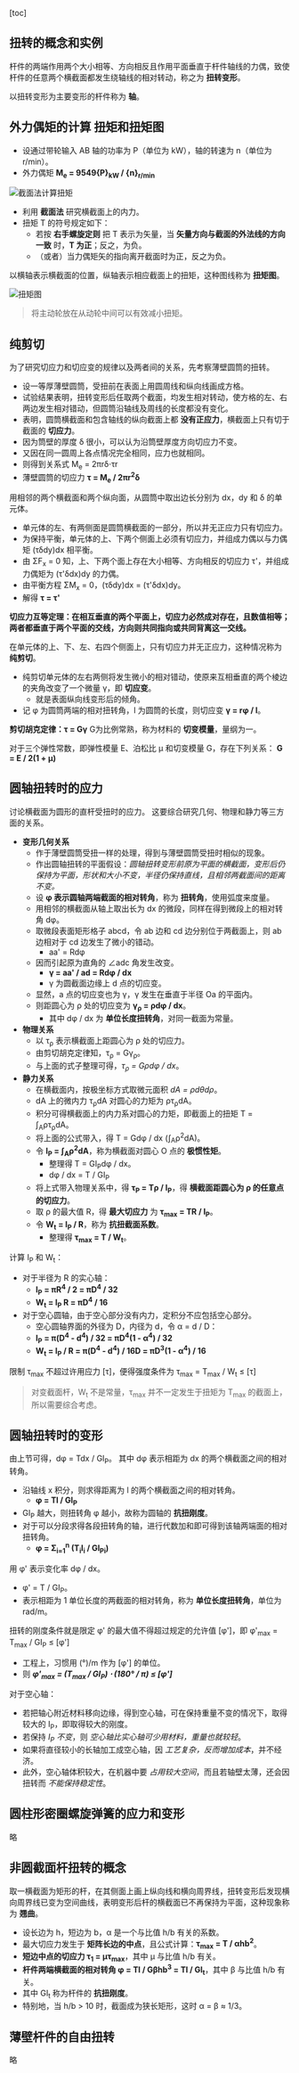 [toc]

## 扭转的概念和实例

杆件的两端作用两个大小相等、方向相反且作用平面垂直于杆件轴线的力偶，致使杆件的任意两个横截面都发生绕轴线的相对转动，称之为 **扭转变形**。

以扭转变形为主要变形的杆件称为 **轴**。

## 外力偶矩的计算 扭矩和扭矩图

- 设通过带轮输入 AB 轴的功率为 P（单位为 kW），轴的转速为 n（单位为 r/min）。
- 外力偶矩 **M<sub>e</sub> = 9549{P}<sub>kW</sub> / {n}<sub>r/min</sub>**

![截面法计算扭矩](http://oxnec2zdn.bkt.clouddn.com/mechanicaltheory/jiemianfajisuanniuju.PNG)

- 利用 **截面法** 研究横截面上的内力。
- 扭矩 T 的符号规定如下：
    - 若按 **右手螺旋定则** 把 T 表示为矢量，当 **矢量方向与截面的外法线的方向一致** 时，**T 为正**；反之，为负。
    - （或者）当力偶矩矢的指向离开截面时为正，反之为负。

以横轴表示横截面的位置，纵轴表示相应截面上的扭矩，这种图线称为 **扭矩图**。

![扭矩图](http://oxnec2zdn.bkt.clouddn.com/mechanicaltheory/niujutu.PNG)

> 将主动轮放在从动轮中间可以有效减小扭矩。

## 纯剪切

为了研究切应力和切应变的规律以及两者间的关系，先考察薄壁圆筒的扭转。

- 设一等厚薄壁圆筒，受扭前在表面上用圆周线和纵向线画成方格。
- 试验结果表明，扭转变形后任取两个截面，均发生相对转动，使方格的左、右两边发生相对错动，但圆筒沿轴线及周线的长度都没有变化。
- 表明，圆筒横截面和包含轴线的纵向截面上都 **没有正应力**，横截面上只有切于截面的 **切应力**。
- 因为筒壁的厚度 &delta; 很小，可以认为沿筒壁厚度方向切应力不变。
- 又因在同一圆周上各点情况完全相同，应力也就相同。
- 则得到关系式 M<sub>e</sub> = 2&pi;r&delta;&sdot;&tau;r
- 薄壁圆筒的切应力 **&tau; = M<sub>e</sub> / 2&pi;r<sup>2</sup>&delta;**

用相邻的两个横截面和两个纵向面，从圆筒中取出边长分别为 dx，dy 和 &delta; 的单元体。

- 单元体的左、有两侧面是圆筒横截面的一部分，所以并无正应力只有切应力。
- 为保持平衡，单元体的上、下两个侧面上必须有切应力，并组成力偶以与力偶矩 (&tau;&delta;dy)dx 相平衡。
- 由 &Sigma;F<sub>x</sub> = 0 知，上、下两个面上存在大小相等、方向相反的切应力 &tau;'，并组成力偶矩为 (&tau;'&delta;dx)dy 的力偶。
- 由平衡方程 &Sigma;M<sub>x</sub> = 0，(&tau;&delta;dy)dx = (&tau;'&delta;dx)dy。
- 解得 **&tau; = &tau;'**

**切应力互等定理：在相互垂直的两个平面上，切应力必然成对存在，且数值相等；两者都垂直于两个平面的交线，方向则共同指向或共同背离这一交线。**

在单元体的上、下、左、右四个侧面上，只有切应力并无正应力，这种情况称为 **纯剪切**。

- 纯剪切单元体的左右两侧将发生微小的相对错动，使原来互相垂直的两个棱边的夹角改变了一个微量 &gamma;，即 **切应变**。
    - 就是表面纵向线变形后的倾角。
- 记 &phi; 为圆筒两端的相对扭转角，l 为圆筒的长度，则切应变 **&gamma; = r&phi; / l**。

**剪切胡克定律：&tau; = G&gamma;**
G为比例常熟，称为材料的 **切变模量**，量纲为一。

对于三个弹性常数，即弹性模量 E、泊松比 &mu; 和切变模量 G，存在下列关系：
**G = E / 2(1 + &mu;)**

## 圆轴扭转时的应力

讨论横截面为圆形的直杆受扭时的应力。
这要综合研究几何、物理和静力等三方面的关系。

- **变形几何关系**
    - 作于薄壁圆筒受扭一样的处理，得到与薄壁圆筒受扭时相似的现象。
    - 作出圆轴扭转的平面假设：*圆轴扭转变形前原为平面的横截面，变形后仍保持为平面，形状和大小不变，半径仍保持直线，且相邻两截面间的距离不变。*
    - 设 **&phi; 表示圆轴两端截面的相对转角**，称为 **扭转角**，使用弧度来度量。
    - 用相邻的横截面从轴上取出长为 dx 的微段，同样在得到微段上的相对转角 d&phi;。
    - 取微段表面矩形格子 abcd，令 ab 边和 cd 边分别位于两截面上，则 ab 边相对于 cd 边发生了微小的错动。
        - aa' = Rd&phi;
    - 因而引起原为直角的 &ang;adc 角发生改变。
        - **&gamma; = aa' / ad = Rd&phi; / dx**
        - &gamma; 为圆截面边缘上 d 点的切应变。
    - 显然，a 点的切应变也为 &gamma;，&gamma; 发生在垂直于半径 Oa 的平面内。
    - 则距圆心为 &rho; 处的切应变为 **&gamma;<sub>&rho;</sub> = &rho;d&phi; / dx**。
        - 其中 d&phi; / dx 为 **单位长度扭转角**，对同一截面为常量。
- **物理关系**
    - 以 &tau;<sub>&rho;</sub> 表示横截面上距圆心为 &rho; 处的切应力。
    - 由剪切胡克定律知，&tau;<sub>&rho;</sub> = G&gamma;<sub>&rho;</sub>。
    - 与上面的式子整理可得，*&tau;<sub>&rho;</sub> = G&rho;d&phi; / dx*。
- **静力关系**
    - 在横截面内，按极坐标方式取微元面积 *dA = &rho;d&theta;d&rho;*。
    - dA 上的微内力 &tau;<sub>&rho;</sub>dA 对圆心的力矩为 &rho;&tau;<sub>&rho;</sub>dA。
    - 积分可得横截面上的内力系对圆心的力矩，即截面上的扭矩 T = &int;<sub>A</sub>&rho;&tau;<sub>&rho;</sub>dA。
    - 将上面的公式带入，得 T = Gd&phi; / dx (&int;<sub>A</sub>&rho;<sup>2</sup>dA)。
    - 令 **I<sub>P</sub> = &int;<sub>A</sub>&rho;<sup>2</sup>dA**，称为横截面对圆心 O 点的 **极惯性矩**。
        - 整理得 T = GI<sub>P</sub>d&phi; / dx。
        - d&phi; / dx = T / GI<sub>P</sub>
    - 将上式带入物理关系中，得 **&tau;<sub>P</sub> = T&rho; / I<sub>P</sub>**，得 **横截面距圆心为 &rho; 的任意点的切应力**。
    - 取 &rho; 的最大值 R，得 **最大切应力** 为 **&tau;<sub>max</sub> = TR / I<sub>P</sub>**。
    - 令 **W<sub>t</sub> = I<sub>P</sub> / R**，称为 **抗扭截面系数**。
        - 整理得 **&tau;<sub>max</sub> = T / W<sub>t</sub>**。

计算 I<sub>P</sub> 和 W<sub>t</sub>：

- 对于半径为 R 的实心轴：
    - **I<sub>P</sub> = &pi;R<sup>4</sup> / 2 = &pi;D<sup>4</sup> / 32**
    - **W<sub>t</sub> = I<sub>P</sub> R = &pi;D<sup>4</sup> / 16**
- 对于空心圆轴，由于空心部分没有内力，定积分不应包括空心部分。
    - 空心圆轴界面的外径为 D，内径为 d，令 &alpha; = d / D：
    - **I<sub>P</sub> = &pi;(D<sup>4</sup> - d<sup>4</sup>) / 32 = &pi;D<sup>4</sup>(1 - &alpha;<sup>4</sup>) / 32**
    - **W<sub>t</sub> = I<sub>P</sub> / R = &pi;(D<sup>4</sup> - d<sup>4</sup>) / 16D = &pi;D<sup>3</sup>(1 - &alpha;<sup>4</sup>) / 16**

限制 &tau;<sub>max</sub> 不超过许用应力 [&tau;]，便得强度条件为
&tau;<sub>max</sub> = T<sub>max</sub> / W<sub>t</sub> &le; [&tau;]

> 对变截面杆，W<sub>t</sub> 不是常量，&tau;<sub>max</sub> 并不一定发生于扭矩为 T<sub>max</sub> 的截面上，所以需要综合考虑。

## 圆轴扭转时的变形

由上节可得，d&phi; = Tdx / GI<sub>P</sub>。
其中 d&phi; 表示相距为 dx 的两个横截面之间的相对转角。

- 沿轴线 x 积分，则求得距离为 l 的两个横截面之间的相对转角。
    - **&phi; = Tl / GI<sub>P</sub>**
- GI<sub>P</sub> 越大，则扭转角 &phi; 越小，故称为圆轴的 **抗扭刚度**。
- 对于可以分段求得各段扭转角的轴，进行代数加和即可得到该轴两端面的相对扭转角。
    - **&phi; = &Sigma;<sub>i=1</sub><sup>n</sup> (T<sub>i</sub>l<sub>i</sub> / GI<sub>Pi</sub>)**

用 &phi;' 表示变化率 d&phi; / dx。

- &phi;' = T / GI<sub>P</sub>。
- 表示相距为 1 单位长度的两截面的相对转角，称为 **单位长度扭转角**，单位为 rad/m。

扭转的刚度条件就是限定 &phi;' 的最大值不得超过规定的允许值 [&phi;']，即
&phi;'<sub>max</sub> = T<sub>max</sub> / GI<sub>P</sub> &le; [&phi;']

- 工程上，习惯用 (&deg;)/m 作为 [&phi;'] 的单位。
- 则 ***&phi;'<sub>max</sub> = (T<sub>max</sub> / GI<sub>P</sub>) &sdot; (180&deg; / &pi;) &le; [&phi;']***

对于空心轴：

- 若把轴心附近材料移向边缘，得到空心轴，可在保持重量不变的情况下，取得较大的 I<sub>P</sub>，即取得较大的刚度。
- 若保持 *I<sub>P</sub> 不变*，则 *空心轴比实心轴可少用材料，重量也就较轻*。
- 如果将直径较小的长轴加工成空心轴，因 *工艺复杂，反而增加成本*，并不经济。
- 此外，空心轴体积较大，在机器中要 *占用较大空间*，而且若轴壁太薄，还会因扭转而 *不能保持稳定性*。

## 圆柱形密圈螺旋弹簧的应力和变形

略

## 非圆截面杆扭转的概念

取一横截面为矩形的杆，在其侧面上画上纵向线和横向周界线，扭转变形后发现横向周界线已变为空间曲线，表明变形后杆的横截面已不再保持为平面，这种现象称为 **翘曲**。

- 设长边为 h，短边为 b，&alpha; 是一个与比值 h/b 有关的系数。
- 最大切应力发生于 **矩阵长边的中点**，且公式计算：**&tau;<sub>max</sub> = T / &alpha;hb<sup>2</sup>**。
- **短边中点的切应力 &tau;<sub>1</sub> = &mu;&tau;<sub>max</sub>**，其中 &mu; 与比值 h/b 有关。
- **杆件两端横截面的相对转角 &phi; = Tl / G&beta;hb<sup>3</sup> = Tl / GI<sub>t</sub>**，其中 &beta; 与比值 h/b 有关。
- 其中 GI<sub>t</sub> 称为杆件的 **抗扭刚度**。
- 特别地，当 h/b &gt; 10 时，截面成为狭长矩形，这时 &alpha; = &beta; ≈ 1/3。

## 薄壁杆件的自由扭转

略
